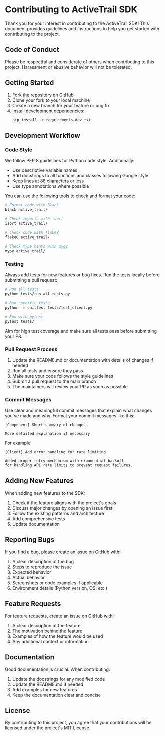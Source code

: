 # Contributing to ActiveTrail SDK

Thank you for your interest in contributing to the ActiveTrail SDK! This document provides guidelines and instructions to help you get started with contributing to the project.

## Code of Conduct

Please be respectful and considerate of others when contributing to this project. Harassment or abusive behavior will not be tolerated.

## Getting Started

1. Fork the repository on GitHub
2. Clone your fork to your local machine
3. Create a new branch for your feature or bug fix
4. Install development dependencies:
   ```bash
   pip install -r requirements-dev.txt
   ```

## Development Workflow

### Code Style

We follow PEP 8 guidelines for Python code style. Additionally:

- Use descriptive variable names
- Add docstrings to all functions and classes following Google style
- Keep lines at 88 characters or less
- Use type annotations where possible

You can use the following tools to check and format your code:

```bash
# Format code with Black
black active_trail/

# Check imports with isort
isort active_trail/

# Check code with flake8
flake8 active_trail/

# Check type hints with mypy
mypy active_trail/
```

### Testing

Always add tests for new features or bug fixes. Run the tests locally before submitting a pull request:

```bash
# Run all tests
python tests/run_all_tests.py

# Run specific tests
python -m unittest tests/test_client.py

# Run with pytest
pytest tests/
```

Aim for high test coverage and make sure all tests pass before submitting your PR.

### Pull Request Process

1. Update the README.md or documentation with details of changes if needed
2. Run all tests and ensure they pass
3. Make sure your code follows the style guidelines
4. Submit a pull request to the main branch
5. The maintainers will review your PR as soon as possible

### Commit Messages

Use clear and meaningful commit messages that explain what changes you've made and why. Format your commit messages like this:

```
[Component] Short summary of changes

More detailed explanation if necessary
```

For example:
```
[Client] Add error handling for rate limiting

Added proper retry mechanism with exponential backoff
for handling API rate limits to prevent request failures.
```

## Adding New Features

When adding new features to the SDK:

1. Check if the feature aligns with the project's goals
2. Discuss major changes by opening an issue first
3. Follow the existing patterns and architecture
4. Add comprehensive tests
5. Update documentation

## Reporting Bugs

If you find a bug, please create an issue on GitHub with:

1. A clear description of the bug
2. Steps to reproduce the issue
3. Expected behavior
4. Actual behavior
5. Screenshots or code examples if applicable
6. Environment details (Python version, OS, etc.)

## Feature Requests

For feature requests, create an issue on GitHub with:

1. A clear description of the feature
2. The motivation behind the feature
3. Examples of how the feature would be used
4. Any additional context or information

## Documentation

Good documentation is crucial. When contributing:

1. Update the docstrings for any modified code
2. Update the README.md if needed
3. Add examples for new features
4. Keep the documentation clear and concise

## License

By contributing to this project, you agree that your contributions will be licensed under the project's MIT License. 